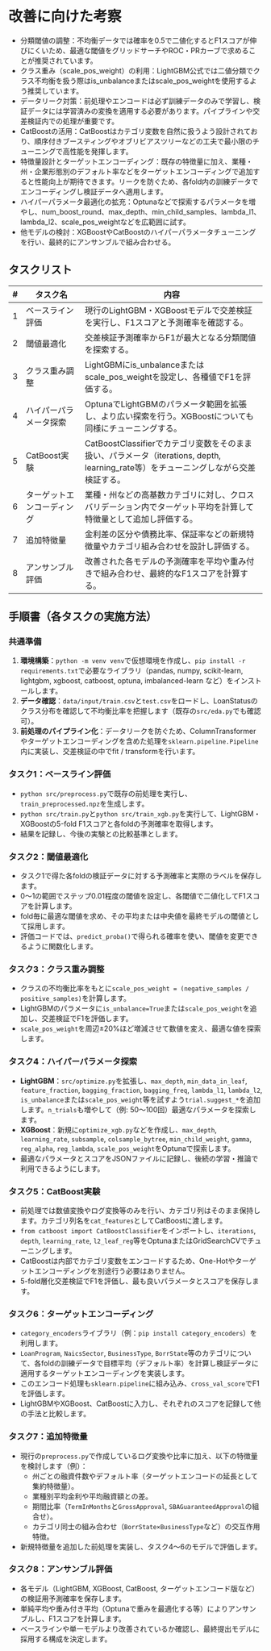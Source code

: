 # 改善に向けた考察

- 分類閾値の調整：不均衡データでは確率を0.5で二値化するとF1スコアが伸びにくいため、最適な閾値をグリッドサーチやROC・PRカーブで求めることが推奨されています。
- クラス重み（scale_pos_weight）の利用：LightGBM公式では二値分類でクラス不均衡を扱う際はis_unbalanceまたはscale_pos_weightを使用するよう推奨しています。
- データリーク対策：前処理やエンコードは必ず訓練データのみで学習し、検証データには学習済みの変換を適用する必要があります。パイプラインや交差検証内での処理が重要です。
- CatBoostの活用：CatBoostはカテゴリ変数を自然に扱うよう設計されており、順序付きブースティングやオブリビアスツリーなどの工夫で最小限のチューニングで高性能を発揮します。
- 特徴量設計とターゲットエンコーディング：既存の特徴量に加え、業種・州・企業形態別のデフォルト率などをターゲットエンコーディングで追加すると性能向上が期待できます。リークを防ぐため、各fold内の訓練データでエンコーディングし検証データへ適用します。
- ハイパーパラメータ最適化の拡充：Optunaなどで探索するパラメータを増やし、num_boost_round、max_depth、min_child_samples、lambda_l1、lambda_l2、scale_pos_weightなどを広範囲に試す。
- 他モデルの検討：XGBoostやCatBoostのハイパーパラメータチューニングを行い、最終的にアンサンブルで組み合わせる。

## タスクリスト

| # | タスク名 | 内容 |
|---|---|---|
| 1 | ベースライン評価 | 現行のLightGBM・XGBoostモデルで交差検証を実行し、F1スコアと予測確率を確認する。 |
| 2 | 閾値最適化 | 交差検証予測確率からF1が最大となる分類閾値を探索する。 |
| 3 | クラス重み調整 | LightGBMにis_unbalanceまたはscale_pos_weightを設定し、各種値でF1を評価する。 |
| 4 | ハイパーパラメータ探索 | OptunaでLightGBMのパラメータ範囲を拡張し、より広い探索を行う。XGBoostについても同様にチューニングする。 |
| 5 | CatBoost実験 | CatBoostClassifierでカテゴリ変数をそのまま扱い、パラメータ（iterations, depth, learning_rate等）をチューニングしながら交差検証する。 |
| 6 | ターゲットエンコーディング | 業種・州などの高基数カテゴリに対し、クロスバリデーション内でターゲット平均を計算して特徴量として追加し評価する。 |
| 7 | 追加特徴量 | 金利差の区分や債務比率、保証率などの新規特徴量やカテゴリ組み合わせを設計し評価する。 |
| 8 | アンサンブル評価 | 改善された各モデルの予測確率を平均や重み付きで組み合わせ、最終的なF1スコアを計算する。 |

## 手順書（各タスクの実施方法）

### 共通準備

1. **環境構築**：`python -m venv venv`で仮想環境を作成し、`pip install -r requirements.txt`で必要なライブラリ（pandas, numpy, scikit-learn, lightgbm, xgboost, catboost, optuna, imbalanced-learn など）をインストールします。
2. **データ確認**：`data/input/train.csv`と`test.csv`をロードし、LoanStatusのクラス分布を確認して不均衡比率を把握します（既存の`src/eda.py`でも確認可）。
3. **前処理のパイプライン化**：データリークを防ぐため、ColumnTransformerやターゲットエンコーディングを含めた処理を`sklearn.pipeline.Pipeline`内に実装し、交差検証の中でfit / transformを行います。

### タスク1：ベースライン評価

- `python src/preprocess.py`で既存の前処理を実行し、`train_preprocessed.npz`を生成します。
- `python src/train.py`と`python src/train_xgb.py`を実行して、LightGBM・XGBoostの5-fold F1スコアと各foldの予測確率を取得します。
- 結果を記録し、今後の実験との比較基準とします。

### タスク2：閾値最適化

- タスク1で得た各foldの検証データに対する予測確率と実際のラベルを保存します。
- 0〜1の範囲でステップ0.01程度の閾値を設定し、各閾値で二値化してF1スコアを計算します。
- fold毎に最適な閾値を求め、その平均または中央値を最終モデルの閾値として採用します。
- 評価コードでは、`predict_proba()`で得られる確率を使い、閾値を変更できるように関数化します。

### タスク3：クラス重み調整

- クラスの不均衡比率をもとに`scale_pos_weight = (negative_samples / positive_samples)`を計算します。
- LightGBMのパラメータに`is_unbalance=True`または`scale_pos_weight`を追加し、交差検証でF1を評価します。
- `scale_pos_weight`を周辺±20%ほど増減させて数値を変え、最適な値を探索します。

### タスク4：ハイパーパラメータ探索

- **LightGBM**：`src/optimize.py`を拡張し、`max_depth`, `min_data_in_leaf`, `feature_fraction`, `bagging_fraction`, `bagging_freq`, `lambda_l1`, `lambda_l2`, `is_unbalance`または`scale_pos_weight`等を試すよう`trial.suggest_*`を追加します。`n_trials`も増やして（例: 50〜100回）最適なパラメータを探索します。
- **XGBoost**：新規に`optimize_xgb.py`などを作成し、`max_depth`, `learning_rate`, `subsample`, `colsample_bytree`, `min_child_weight`, `gamma`, `reg_alpha`, `reg_lambda`, `scale_pos_weight`をOptunaで探索します。
- 最適なパラメータとスコアをJSONファイルに記録し、後続の学習・推論で利用できるようにします。

### タスク5：CatBoost実験

- 前処理では数値変換やログ変換等のみを行い、カテゴリ列はそのまま保持します。カテゴリ列名を`cat_features`としてCatBoostに渡します。
- `from catboost import CatBoostClassifier`をインポートし、`iterations`, `depth`, `learning_rate`, `l2_leaf_reg`等をOptunaまたはGridSearchCVでチューニングします。
- CatBoostは内部でカテゴリ変数をエンコードするため、One-Hotやターゲットエンコーディングを別途行う必要はありません。
- 5-fold層化交差検証でF1を評価し、最も良いパラメータとスコアを保存します。

### タスク6：ターゲットエンコーディング

- `category_encoders`ライブラリ（例：`pip install category_encoders`）を利用します。
- `LoanProgram`, `NaicsSector`, `BusinessType`, `BorrState`等のカテゴリについて、各foldの訓練データで目標平均（デフォルト率）を計算し検証データに適用するターゲットエンコーディングを実装します。
- このエンコード処理も`sklearn.pipeline`に組み込み、`cross_val_score`でF1を評価します。
- LightGBMやXGBoost、CatBoostに入力し、それぞれのスコアを記録して他の手法と比較します。

### タスク7：追加特徴量

- 現行の`preprocess.py`で作成しているログ変換や比率に加え、以下の特徴量を検討します（例）：
  - 州ごとの融資件数やデフォルト率（ターゲットエンコードの延長として集約特徴量）。
  - 業種別平均金利や平均融資額との差。
  - 期間比率（`TermInMonths`と`GrossApproval`, `SBAGuaranteedApproval`の組合せ）。
  - カテゴリ同士の組み合わせ（`BorrState×BusinessType`など）の交互作用特徴。
- 新規特徴量を追加した前処理を実装し、タスク4〜6のモデルで評価します。

### タスク8：アンサンブル評価

- 各モデル（LightGBM, XGBoost, CatBoost, ターゲットエンコード版など）の検証用予測確率を保存します。
- 単純平均や重み付き平均（Optunaで重みを最適化する等）によりアンサンブルし、F1スコアを計算します。
- ベースラインや単一モデルより改善されているか確認し、最終提出モデルに採用する構成を決定します。


